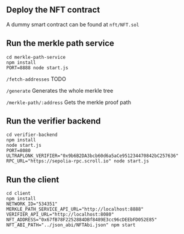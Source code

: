 ## Deploy the NFT contract

A dummy smart contract can be found at `nft/NFT.sol`

## Run the merkle path service

```
cd merkle-path-service
npm install
PORT=8888 node start.js
```

`/fetch-addresses`
TODO

`/generate`
Generates the whole merkle tree

`/merkle-path/:address`
Gets the merkle proof path

## Run the verifier backend

```
cd verifier-backend
npm install
node start.js
PORT=8080 ULTRAPLONK_VERIFIER="0x9b6B2DA3bcb60d6a5aCe951234470842bC257636" RPC_URL="https://sepolia-rpc.scroll.io" node start.js
```

## Run the client

```
cd client
npm install
NETWORK_ID="534351" MERKLE_PATH_SERVICE_API_URL="http://localhost:8888" VERIFIER_API_URL="http://localhost:8080" NFT_ADDRESS="0x67fB78F2252884DBf8489E3cc96cDEEbFD052E85" NFT_ABI_PATH="../json_abi/NFTAbi.json" npm start
```